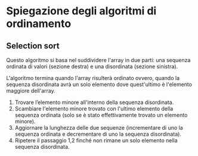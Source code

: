 ﻿# Spiegazione degli algoritmi di ordinamento

## Selection sort

Questo algoritmo si basa nel suddividere l'array in due parti: una sequenza ordinata di valori (sezione destra) e una disordinata (sezione sinistra).

L'algoritmo termina quando l'array risulterà ordinato ovvero, quando la sequenza disordinata avrà un solo elemento dove quest'ultimo è l'elemento maggiore dell'array.

1. Trovare l’elemento minore all'interno della sequenza disordinata.
2. Scambiare l'elemento minore trovato con l'ultimo elemento della sequenza ordinata (solo se è stato effettivamente trovato un elemento minore).
3. Aggiornare la lunghezza delle due sequenze (incrementare di uno la sequenza ordinata e decrementare di uno la sequenza disordinata).
4. Ripetere il passaggio 1,2 finché non rimane un solo elemento nella sequenza disordinata.
